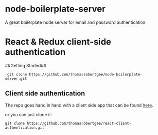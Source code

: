 # node-boilerplate-server
A great boilerplate node server for email and password authentication 

# React & Redux client-side authentication

##Getting Started##

` git clone https://github.com/thomasrobertgee/node-boilerplate-server.git`

## Client side authentication

The repo goes hand in hand with a client side app that can be found [here](https://github.com/thomasrobertgee/react-client-authentication).

or you can just clone it:

`git clone https://github.com/thomasrobertgee/react-client-authentication.git`
